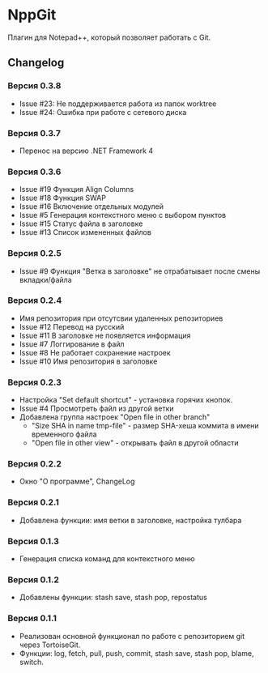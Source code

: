 # NppGit #
Плагин для Notepad++, который позволяет работать с Git.
## Changelog ##
### Версия 0.3.8 ###
* Issue #23: Не поддерживается работа из папок worktree
* Issue #24: Ошибка при работе с сетевого диска
### Версия 0.3.7 ###
* Перенос на версию .NET Framework 4
### Версия 0.3.6 ###
* Issue #19 Функция Align Columns
* Issue #18 Функция SWAP
* Issue #16 Включение отдельных модулей
* Issue #5 Генерация контекстного меню с выбором пунктов
* Issue #15 Статус файла в заголовке
* Issue #13 Список измененных файлов
### Версия 0.2.5 ###
* Issue #9 Функция "Ветка в заголовке" не отрабатывает после смены вкладки/файла
### Версия 0.2.4 ###
* Имя репозитория при отсутсвии удаленных репозиториев
* Issue #12 Перевод на русский
* Issue #11 В заголовке не появляется информация
* Issue #7 Логгирование в файл
* Issue #8 Не работает сохранение настроек
* Issue #10 Имя репозитория в заголовке
### Версия 0.2.3 ###
* Настройка "Set default shortcut" - установка горячих кнопок.
* Issue #4 Просмотреть файл из другой ветки
* Добавлена группа настроек "Open file in other branch"
    * "Size SHA in name tmp-file" - размер SHA-хеша коммита в имени временного файла
    * "Open file in other view" - открывать файл в другой области
### Версия 0.2.2 ###
* Окно "О программе", ChangeLog
### Версия 0.2.1 ###
* Добавлена функции: имя ветки в заголовке, настройка тулбара
### Версия 0.1.3 ###
* Генерация списка команд для контекстного меню
### Версия 0.1.2 ###
* Добавлены функции: stash save, stash pop, repostatus
### Версия 0.1.1 ###
* Реализован основной функционал по работе с репозиторием git через TortoiseGit.
* Функции: log, fetch, pull, push, commit, stash save, stash pop, blame, switch.